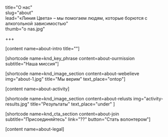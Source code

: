 title="О нас"  
slug="about"  
lead="«Линия Цвета» – мы помогаем людям, которые борются с алкогольной зависимостью"  
thumb="o nas.jpg"  

+++

[content name=about-intro title=""]

[shortcode name=knd_key_phrase content=about-ourmission subtitle="Наша миссия"]

[shortcode name=knd_image_section content=about-webelieve img="about-1.jpg" title="Мы верим" text_place="ontop"]

[content name=about-activity]

[shortcode name=knd_image_section content=about-relusts img="activity-results.jpg" title="Результаты" text_place="under" ]

[shortcode name=knd_cta_section content=about-join subtitle="Присоединяйтесь" link="??" button="Стать волонтером"]

[content name=about-legal]
